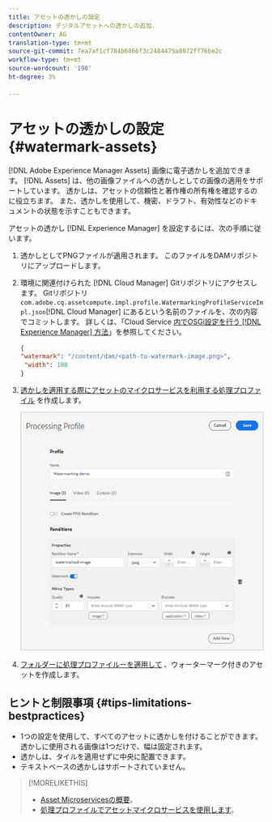 ```yaml
---
title: アセットの透かしの設定
description: デジタルアセットへの透かしの追加.
contentOwner: AG
translation-type: tm+mt
source-git-commit: 7ea7af1cf784b6866f3c2484475a8072ff76be2c
workflow-type: tm+mt
source-wordcount: '198'
ht-degree: 3%

---
```



# アセットの透かしの設定 {#watermark-assets}

[!DNL Adobe Experience Manager Assets] 画像に電子透かしを追加できます。 [!DNL Assets] は、他の画像ファイルへの透かしとしての画像の適用をサポートしています。 透かしは、アセットの信頼性と著作権の所有権を確認するのに役立ちます。 また、透かしを使用して、機密、ドラフト、有効性などのドキュメントの状態を示すこともできます。

アセットの透かし [!DNL Experience Manager] を設定するには、次の手順に従います。

1. 透かしとしてPNGファイルが適用されます。 このファイルをDAMリポジトリにアップロードします。

1. 環境に関連付けられた [!DNL Cloud Manager] Gitリポジトリにアクセスします。 Gitリポジトリ `com.adobe.cq.assetcompute.impl.profile.WatermarkingProfileServiceImpl.json`[!DNL Cloud Manager] にあるという名前のファイルを、次の内容でコミットします。 詳しくは、「Cloud Service [内でOSGi設定を行う [!DNL Experience Manager] 方法](/help/implementing/deploying/configuring-osgi.md)」を参照してください。

   ```json
   {
   "watermark": "/content/dam/<path-to-watermark-image.png>",
    "width": 100
   }
   ```

1. [透かしを適用する際にアセットのマイクロサービスを利用する処理プロファイル](/help/assets/asset-microservices-configure-and-use.md#create-custom-profile) を作成します。

   ![透かしを作成するアセット処理プロファイル](assets/watermark-processing-profile.png)

1. [フォルダーに処理プロファイルーを適用して](/help/assets/asset-microservices-configure-and-use.md#use-profiles) 、ウォーターマーク付きのアセットを作成します。

## ヒントと制限事項 {#tips-limitations-bestpractices}

* 1つの設定を使用して、すべてのアセットに透かしを付けることができます。 透かしに使用される画像は1つだけで、幅は固定されます。
* 透かしは、タイルを適用せずに中央に配置できます。
* テキストベースの透かしはサポートされていません。

>[!MORELIKETHIS]
>
>* [Asset Microservicesの概要](/help/assets/asset-microservices-overview.md)。
>* [処理プロファイルでアセットマイクロサービスを使用します](/help/assets/asset-microservices-configure-and-use.md)。

